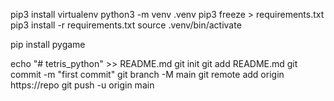 pip3 install virtualenv
python3 -m venv .venv
pip3 freeze > requirements.txt
pip3 install -r requirements.txt
source .venv/bin/activate

pip install pygame

echo "# tetris_python" >> README.md
git init
git add README.md
git commit -m "first commit"
git branch -M main
git remote add origin https://repo
git push -u origin main
